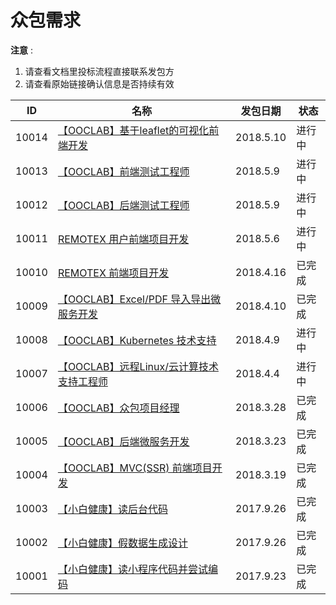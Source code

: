 # 众包需求

**注意** :

1. 请查看文档里投标流程直接联系发包方
2. 请查看原始链接确认信息是否持续有效


| ID | 名称 | 发包日期 | 状态 |
|----|------|---------|-------|
| 10014 | [【OOCLAB】基于leaflet的可视化前端开发](https://github.com/ooclab/docs/blob/master/jobs/047/leaflet-data-v.md) | 2018.5.10 | 进行中 |
| 10013 | [【OOCLAB】前端测试工程师](https://github.com/ooclab/docs/blob/master/jobs/102-02/frontend-qa.md) | 2018.5.9 | 进行中 |
| 10012 | [【OOCLAB】后端测试工程师](https://github.com/ooclab/docs/blob/master/jobs/102-02/backend-qa.md) | 2018.5.9 | 进行中 |
| 10011 | [REMOTEX 用户前端项目开发](https://github.com/ooclab/docs/blob/master/jobs/103/user-frontend-remotex.md) | 2018.5.6 | 进行中 |
| 10010 | [REMOTEX 前端项目开发](https://github.com/ooclab/docs/blob/master/jobs/103/frontend-remotex.md) | 2018.4.16 | 已完成 |
| 10009 | [【OOCLAB】Excel/PDF 导入导出微服务开发](https://github.com/ooclab/docs/blob/master/jobs/102-02/ms-excel-pdf.md) | 2018.4.10 | 已完成 |
| 10008 | [【OOCLAB】Kubernetes 技术支持](https://github.com/ooclab/docs/blob/master/jobs/k8s-support.md) | 2018.4.9 | 进行中 |
| 10007 | [【OOCLAB】远程Linux/云计算技术支持工程师](https://github.com/ooclab/docs/blob/master/jobs/linux-engineer.md) | 2018.4.4 | 进行中 |
| 10006 | [【OOCLAB】众包项目经理](https://github.com/ooclab/docs/blob/master/jobs/102-02/project-manager.md) | 2018.3.28 | 已完成 |
| 10005 | [【OOCLAB】后端微服务开发](https://github.com/ooclab/docs/blob/master/jobs/102-02/backend-microservices.md) | 2018.3.23 | 已完成 |
| 10004 | [【OOCLAB】MVC(SSR) 前端项目开发](https://github.com/ooclab/docs/blob/master/jobs/102-02/frontend-ssr.md) | 2018.3.19 | 已完成 |
| 10003 | [【小白健康】读后台代码](https://shimo.im/doc/9FDVsDfqyvIZH7S0?r=LJZED) | 2017.9.26 | 已完成 |
| 10002 | [【小白健康】假数据生成设计](https://shimo.im/doc/GH6b36P6zJQ8OPeH?r=GJ1P0E) | 2017.9.26 | 已完成 |
| 10001 | [【小白健康】读小程序代码并尝试编码](https://shimo.im/doc/uCSL9jeJapUsciA4?r=GJ1P0E) | 2017.9.23 | 已完成 |
